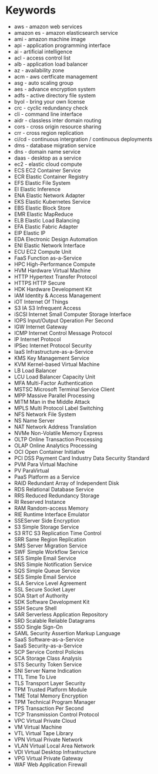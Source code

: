 # Keywords

- aws - amazon web services
- amazon es - amazon elasticsearch service
- ami - amazon machine image
- api - application programming interface
- ai - artificial intelligence
- acl - access control list
- alb - application load balancer
- az - availability zone
- acm - aws certficate management
- asg - auto scaling group
- aes - advance encryption system
- adfs - active directory file system
- byol - bring your own license
- crc - cyclic redundancy check
- cli - command line interface
- aidr - classless inter domain routing
- cors - cross origin resource sharing
- crr - cross region replication
- ci/cd - continuous intergration / continuous deployments
- dms - database migration service
- dns - domain name service
- daas - desktop as a service
- ec2 - elastic cloud compute
- ECS EC2 Container Service
- ECR Elastic Container Registry
- EFS Elastic File System
- EI  Elastic Inference
- ENA Elastic Network Adapter
- EKS Elastic Kubernetes Service
- EBS Elastic Block Store
- EMR Elastic MapReduce
- ELB Elastic Load Balancing
- EFA Elastic Fabric Adapter
- EIP Elastic IP
- EDA Electronic Design Automation
- ENI Elastic Network Interface
- ECU EC2 Compute Unit
- FaaS Function as-a-Service
- HPC High-Performance Compute
- HVM Hardware Virtual Machine
- HTTP  Hypertext Transfer Protocol
- HTTPS  HTTP Secure
- HDK  Hardware Development Kit
- IAM Identity & Access Management
- iOT Internet Of Things
- S3 IA S3 Infrequent Access
- iSCSI Internet Small Computer Storage Interface
- IOPS Input/Output Operation Per Second
- IGW  Internet Gateway
- ICMP  Internet Control Message Protocol
- IP Internet Protocol
- IPSec Internet Protocol Security
- IaaS Infrastructure-as-a-Service
- KMS Key Management Service
- KVM Kernel-based Virtual Machine
- LB Load Balancer
- LCU Load Balancer Capacity Unit
- MFA Multi-Factor Authentication
- MSTSC Microsoft Terminal Service Client
- MPP  Massive Parallel Processing
- MITM Man in the Middle Attack
- MPLS Multi Protocol Label Switching
- NFS Network File System
- NS Name Server
- NAT  Network Address Translation
- NVMe  Non-Volatile Memory Express
- OLTP Online Transaction Processing
- OLAP Online Analytics Processing
- OCI Open Container Initiative
- PCI DSS Payment Card Industry Data Security Standard
- PVM Para Virtual Machine
- PV ParaVirtual
- PaaS Platform as a Service
- RAID Redundant Array of Independent Disk
- RDS Relational Database Service
- RRS Reduced Redundancy Storage
- RI Reserved Instance
- RAM Random-access Memory
- RIE Runtime Interface Emulator
- SSEServer Side Encryption
- S3 Simple Storage Service
- S3 RTC S3 Replication Time Control
- SRR Same Region Replication
- SMS Server Migration Service
- SWF Simple Workflow Service
- SES Simple Email Service
- SNS Simple Notification Service
- SQS Simple Queue Service
- SES Simple Email Service
- SLA Service Level Agreement
- SSL Secure Socket Layer
- SOA Start of Authority
- SDK Software Development Kit
- SSH Secure Shell
- SAR Serverless Application Repository
- SRD Scalable Reliable Datagrams
- SSO Single Sign-On
- SAML Security Assertion Markup Language
- SaaS Software-as-a-Service
- SaaS Security-as-a-Service
- SCP Service Control Policies
- SCA Storage Class Analysis
- STS Security Token Service
- SNI Server Name Indication
- TTL Time To Live
- TLS Transport Layer Security
- TPM Trusted Platform Module
- TME Total Memory Encryption
- TPM Technical Program Manager
- TPS Transaction Per Second
- TCP Transmission Control Protocol
- VPC Virtual Private Cloud
- VM Virtual Machine
- VTL Virtual Tape Library
- VPN Virtual Private Network
- VLAN Virtual Local Area Network
- VDI Virtual Desktop Infrastructure
- VPG Virtual Private Gateway
- WAF Web Application Firewall
